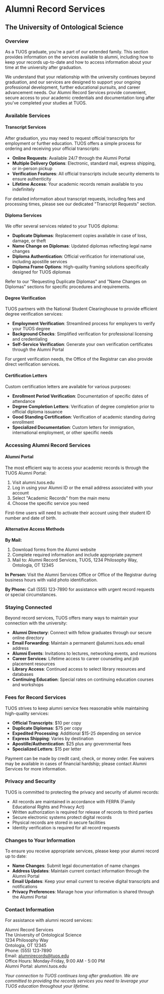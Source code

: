 # Alumni Record Services

## The University of Ontological Science

### Overview

As a TUOS graduate, you're a part of our extended family. This section provides information on the services available to alumni, including how to keep your records up-to-date and how to access information about your time at the university after graduation.

We understand that your relationship with the university continues beyond graduation, and our services are designed to support your ongoing professional development, further educational pursuits, and career advancement needs. Our Alumni Record Services provide convenient, secure access to your academic credentials and documentation long after you've completed your studies at TUOS.

### Available Services

#### Transcript Services

After graduation, you may need to request official transcripts for employment or further education. TUOS offers a simple process for ordering and receiving your official transcripts:

* **Online Requests**: Available 24/7 through the Alumni Portal
* **Multiple Delivery Options**: Electronic, standard mail, express shipping, or in-person pickup
* **Verification Features**: All official transcripts include security elements to ensure authenticity
* **Lifetime Access**: Your academic records remain available to you indefinitely

For detailed information about transcript requests, including fees and processing times, please see our dedicated "Transcript Requests" section.

#### Diploma Services

We offer several services related to your TUOS diploma:

* **Duplicate Diplomas**: Replacement copies available in case of loss, damage, or theft
* **Name Change on Diplomas**: Updated diplomas reflecting legal name changes
* **Diploma Authentication**: Official verification for international use, including apostille services
* **Diploma Frame Options**: High-quality framing solutions specifically designed for TUOS diplomas

Refer to our "Requesting Duplicate Diplomas" and "Name Changes on Diplomas" sections for specific procedures and requirements.

#### Degree Verification

TUOS partners with the National Student Clearinghouse to provide efficient degree verification services:

* **Employment Verification**: Streamlined process for employers to verify your TUOS degree
* **Background Checks**: Simplified verification for professional licensing and credentialing
* **Self-Service Verification**: Generate your own verification certificates through the Alumni Portal

For urgent verification needs, the Office of the Registrar can also provide direct verification services.

#### Certification Letters

Custom certification letters are available for various purposes:

* **Enrollment Period Verification**: Documentation of specific dates of attendance
* **Degree Completion Letters**: Verification of degree completion prior to official diploma issuance
* **Good Standing Certification**: Verification of academic standing during enrollment
* **Specialized Documentation**: Custom letters for immigration, international employment, or other specific needs

### Accessing Alumni Record Services

#### Alumni Portal

The most efficient way to access your academic records is through the TUOS Alumni Portal:

1. Visit alumni.tuos.edu
2. Log in using your Alumni ID or the email address associated with your account
3. Select "Academic Records" from the main menu
4. Choose the specific service you need

First-time users will need to activate their account using their student ID number and date of birth.

#### Alternative Access Methods

**By Mail:**
1. Download forms from the Alumni website
2. Complete required information and include appropriate payment
3. Mail to: Alumni Record Services, TUOS, 1234 Philosophy Way, Ontologia, OT 12345

**In Person:**
Visit the Alumni Services Office or Office of the Registrar during business hours with valid photo identification.

**By Phone:**
Call (555) 123-7890 for assistance with urgent record requests or special circumstances.

### Staying Connected

Beyond record services, TUOS offers many ways to maintain your connection with the university:

* **Alumni Directory**: Connect with fellow graduates through our secure online directory
* **Email Forwarding**: Maintain a permanent @alumni.tuos.edu email address
* **Alumni Events**: Invitations to lectures, networking events, and reunions
* **Career Services**: Lifetime access to career counseling and job placement resources
* **Library Access**: Continued access to select library resources and databases
* **Continuing Education**: Special rates on continuing education courses and workshops

### Fees for Record Services

TUOS strives to keep alumni service fees reasonable while maintaining high-quality services:

* **Official Transcripts**: $10 per copy
* **Duplicate Diplomas**: $75 per copy
* **Expedited Processing**: Additional $15-25 depending on service
* **Express Shipping**: Varies by destination
* **Apostille/Authentication**: $25 plus any governmental fees
* **Specialized Letters**: $15 per letter

Payment can be made by credit card, check, or money order. Fee waivers may be available in cases of financial hardship; please contact Alumni Services for more information.

### Privacy and Security

TUOS is committed to protecting the privacy and security of alumni records:

* All records are maintained in accordance with FERPA (Family Educational Rights and Privacy Act)
* Written authorization is required for release of records to third parties
* Secure electronic systems protect digital records
* Physical records are stored in secure facilities
* Identity verification is required for all record requests

### Changes to Your Information

To ensure you receive appropriate services, please keep your alumni record up to date:

* **Name Changes**: Submit legal documentation of name changes
* **Address Updates**: Maintain current contact information through the Alumni Portal
* **Email Updates**: Keep your email current to receive digital transcripts and notifications
* **Privacy Preferences**: Manage how your information is shared through the Alumni Portal

### Contact Information

For assistance with alumni record services:

Alumni Record Services  
The University of Ontological Science  
1234 Philosophy Way  
Ontologia, OT 12345  
Phone: (555) 123-7890  
Email: alumnirecords@tuos.edu  
Office Hours: Monday-Friday, 9:00 AM - 5:00 PM  
Alumni Portal: alumni.tuos.edu


*Your connection to TUOS continues long after graduation. We are committed to providing the records services you need to leverage your TUOS education throughout your lifetime.*